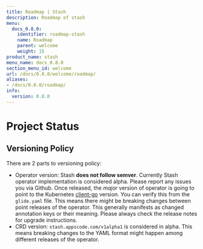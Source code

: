 ```yaml
---
title: Roadmap | Stash
description: Roadmap of stash
menu:
  docs_0.8.0:
    identifier: roadmap-stash
    name: Roadmap
    parent: welcome
    weight: 15
product_name: stash
menu_name: docs_0.8.0
section_menu_id: welcome
url: /docs/0.8.0/welcome/roadmap/
aliases:
- /docs/0.8.0/roadmap/
info:
  version: 0.8.0
---
```


# Project Status

## Versioning Policy
There are 2 parts to versioning policy:

 - Operator version: Stash __does not follow semver__. Currently Stash operator implementation is considered alpha. Please report any issues you via Github. Once released, the _major_ version of operator is going to point to the Kubernetes [client-go](https://github.com/kubernetes/client-go#branches-and-tags) version. You can verify this from the `glide.yaml` file. This means there might be breaking changes between point releases of the operator. This generally manifests as changed annotation keys or their meaning.
Please always check the release notes for upgrade instructions.
 - CRD version: `stash.appscode.com/v1alpha1` is considered in alpha. This means breaking changes to the YAML format
might happen among different releases of the operator.
